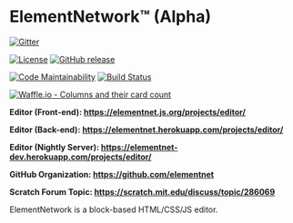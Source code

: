 # ElementNetwork™ (Alpha)
[![Gitter](https://img.shields.io/badge/gitter-join_chat-1dce73.svg?logo=gitter-white)](https://gitter.im/elementnet/main)

[![License](https://img.shields.io/badge/license-Apache%202.0-blue.svg)](https://elementnet.js.org/LICENSE.txt)
[![GitHub release](https://img.shields.io/github/release/elementnet/e.svg)](https://github.com/elementnet/e/releases)

[![Code Maintainability](https://img.shields.io/codeclimate/maintainability/elementnet/e.svg)](https://codeclimate.com/github/elementnet/e/issues?status%5B%5D=open&status%5B%5D=confirmed)
[![Build Status](https://travis-ci.org/elementnet/elementnet-www.svg?branch=develop)](https://travis-ci.org/elementnet/elementnet-www)

[![Waffle.io - Columns and their card count](https://badge.waffle.io/elementnet/elementnet-www.png?columns=all)](https://waffle.io/elementnet/elementnet-www?utm_source=badge)

**Editor (Front-end): <https://elementnet.js.org/projects/editor/>**

**Editor (Back-end): <https://elementnet.herokuapp.com/projects/editor/>**

**Editor (Nightly Server): <https://elementnet-dev.herokuapp.com/projects/editor/>**

**GitHub Organization: <https://github.com/elementnet>**

**Scratch Forum Topic: <https://scratch.mit.edu/discuss/topic/286069>**

ElementNetwork is a block-based HTML/CSS/JS editor.

